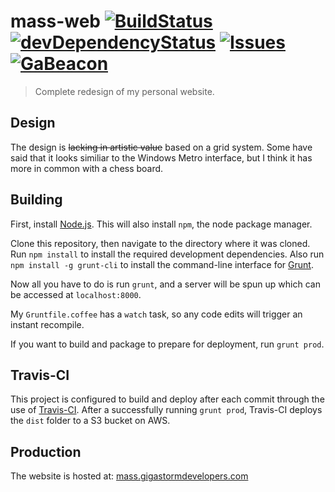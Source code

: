# mass-web [![BuildStatus](http://img.shields.io/travis/mass/mass-web.svg?style=flat)](https://travis-ci.org/mass/mass-web) [![devDependencyStatus](http://img.shields.io/david/dev/mass/mass-web.svg?style=flat)](https://david-dm.org/mass/mass-web#info=devDependencies) [![Issues](http://img.shields.io/github/issues/mass/mass-web.svg?style=flat)](https://github.com/mass/mass-web/issues) [![GaBeacon](http://img.shields.io/badge/analytics-GA-blue.svg?style=flat)](https://ga-beacon.appspot.com/UA-43696434-2/mass-web/readme)


> Complete redesign of my personal website.

## Design
The design is ~~lacking in artistic value~~ based on a grid system. Some have said that it looks similiar to the Windows Metro interface, but I think it has more in common with a chess board.

## Building
First, install [Node.js](http://nodejs.org).
This will also install `npm`, the node package manager.

Clone this repository, then navigate to the directory where it was cloned.
Run `npm install` to install the required development dependencies.
Also run `npm install -g grunt-cli` to install the command-line interface for [Grunt](http://gruntjs.com).

Now all you have to do is run `grunt`, and a server will be spun up which can be accessed at `localhost:8000`.

My `Gruntfile.coffee` has a `watch` task, so any code edits will trigger an instant recompile.

If you want to build and package to prepare for deployment, run `grunt prod`.

## Travis-CI
This project is configured to build and deploy after each commit through the use of [Travis-CI](https://travis-ci.org). After a successfully running `grunt prod`, Travis-CI deploys the `dist` folder to a S3 bucket on AWS.

## Production
The website is hosted at: [mass.gigastormdevelopers.com](http://mass.gigastormdevelopers.com)
